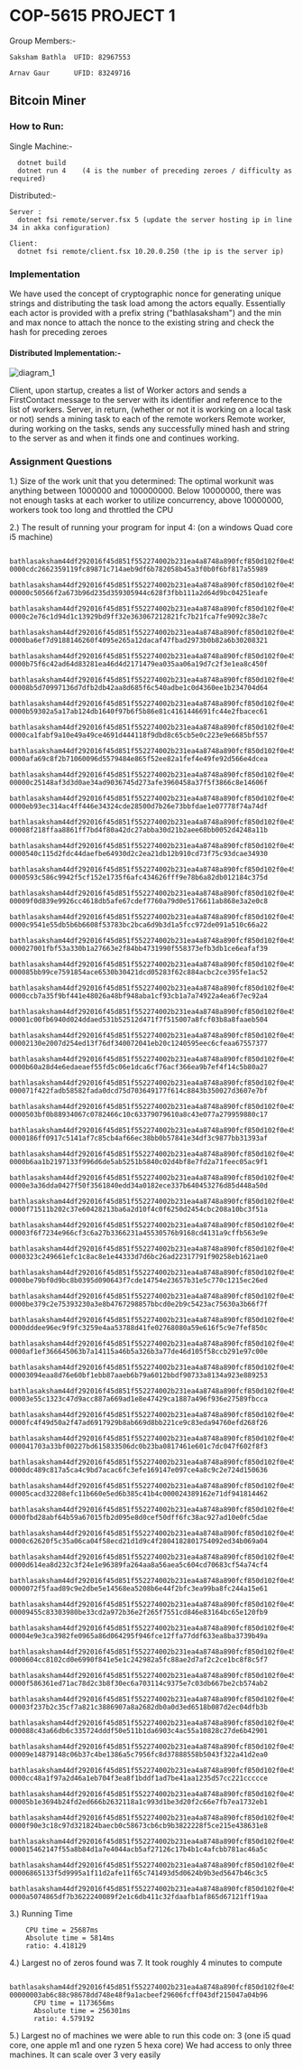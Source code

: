 # **COP-5615 PROJECT 1**

Group Members:- 

    Saksham Bathla  UFID: 82967553

    Arnav Gaur      UFID: 83249716


## **Bitcoin Miner**

### **How to Run:**

  Single Machine:-
    
      dotnet build
      dotnet run 4    (4 is the number of preceding zeroes / difficulty as required)
  
  Distributed:- 

    Server : 
      dotnet fsi remote/server.fsx 5 (update the server hosting ip in line 34 in akka configuration)
    
    Client:
      dotnet fsi remote/client.fsx 10.20.0.250 (the ip is the server ip)


### **Implementation**
  We have used the concept of cryptographic nonce for generating unique strings and distributing the task load among the actors equally.
  Essentially each actor is provided with a prefix string ("bathlasaksham") and the min and max nonce to attach the nonce to the existing string and check 
  the hash for preceding zeroes
  
  #### Distributed Implementation:-
 
  ![diagram_1](https://user-images.githubusercontent.com/24275651/134545918-1dd970e4-bd70-4fa6-b69d-3a2bf3dd4c16.jpg)
    
  Client, upon startup, creates a list of Worker actors and sends a FirstContact message to the server with its identifier and reference to the list of workers. 
  Server, in return, (whether or not it is working on a local task or not) sends a mining task to each of the remote workers
  Remote worker, during working on the tasks, sends any successfully mined hash and string to the server as and when it finds one and continues working. 

### **Assignment Questions**

  1.) Size of the work unit that you determined: The optimal workunit was anything between 1000000 and 100000000. Below 10000000, there was not enough tasks at each worker 
      to utilize concurrency, above 10000000, workers took too long and throttled the CPU
  
  2.) The result of running your program for input 4: (on a windows Quad core i5 machine)

        bathlasaksham44df292016f45d851f552274002b231ea4a8748a890fcf850d102f0e45c1f32231772 0000cdc2662359119fc89871c714aeb9df6b782058b45a3f0b0f6bf817a55989
        bathlasaksham44df292016f45d851f552274002b231ea4a8748a890fcf850d102f0e45c1f3223038959 00000c50566f2a673b96d235d359305944c628f3fbb111a2d64d9bc04251eafe
        bathlasaksham44df292016f45d851f552274002b231ea4a8748a890fcf850d102f0e45c1f3221550710 0000c2e76c1d94d1c13929bd9ff32e363067212821fc7b21fca7fe9092c38e7c
        bathlasaksham44df292016f45d851f552274002b231ea4a8748a890fcf850d102f0e45c1f3221550727 0000ba6ef7d9188146260f4095e265a12dacaf47fbad2973b0b82a6b30208321
        bathlasaksham44df292016f45d851f552274002b231ea4a8748a890fcf850d102f0e45c1f3222051772 0000b75f6c42ad64d83281ea46d4d2171479ea035aa06a19d7c2f3e1ea8c450f
        bathlasaksham44df292016f45d851f552274002b231ea4a8748a890fcf850d102f0e45c1f3223061217 00008b5d70997136d7dfb2db42aa8d685f6c540adbe1c0d4360ee1b234704d64
        bathlasaksham44df292016f45d851f552274002b231ea4a8748a890fcf850d102f0e45c1f322566990 0000b59302a5a17ab124db1640f97b6f5b86e81c4161446691fc44e2fbacec61
        bathlasaksham44df292016f45d851f552274002b231ea4a8748a890fcf850d102f0e45c1f3223566870 0000ca1fabf9a10e49a49ce4691d444118f9dbd8c65cb5e0c223e9e6685bf557
        bathlasaksham44df292016f45d851f552274002b231ea4a8748a890fcf850d102f0e45c1f3222073389 0000afa69c8f2b71060096d5579484e865f52ee82a1fef4e49fe92d566e4dcea
        bathlasaksham44df292016f45d851f552274002b231ea4a8748a890fcf850d102f0e45c1f3223580233 00000c25148af3d3d0ae34ad9036745d273afe3960458a37f5f3866c8e14606f
        bathlasaksham44df292016f45d851f552274002b231ea4a8748a890fcf850d102f0e45c1f3223600230 0000eb93ec314ac4ff446e34324cde28500d7b26e73bbfdae1e07778f74a74df
        bathlasaksham44df292016f45d851f552274002b231ea4a8748a890fcf850d102f0e45c1f322625441 00008f218ffaa8861ff7bd4f80a42dc27abba30d21b2aee68bb0052d4248a11b
        bathlasaksham44df292016f45d851f552274002b231ea4a8748a890fcf850d102f0e45c1f3223630960 0000540c115d2fdc44daefbe64930d2c2ea21db12b910cd73f75c93dcae34930
        bathlasaksham44df292016f45d851f552274002b231ea4a8748a890fcf850d102f0e45c1f322662354 0000593c586c9942f5cf152e1735f6afc434626fff9e78b6a82db012184c375d
        bathlasaksham44df292016f45d851f552274002b231ea4a8748a890fcf850d102f0e45c1f322162472 00009f0d839e9926cc4618db5afe67cdef7760a79d0e5176611ab868e3a2e0c8
        bathlasaksham44df292016f45d851f552274002b231ea4a8748a890fcf850d102f0e45c1f322169341 0000c9541e55db5b6b6608f53783bc2bca6d9b3d1a5fcc972de091a510c66a22
        bathlasaksham44df292016f45d851f552274002b231ea4a8748a890fcf850d102f0e45c1f3221677728 000027001fbf53a330b1a27663e2f84bb4731990f558373efb3db1ce6eafaf39
        bathlasaksham44df292016f45d851f552274002b231ea4a8748a890fcf850d102f0e45c1f3221186280 000085bb99ce7591854ace6530b30421dcd05283f62c884acbc2ce395fe1ac52
        bathlasaksham44df292016f45d851f552274002b231ea4a8748a890fcf850d102f0e45c1f3221197818 0000ccb7a35f9bf441e48026a48bf948aba1cf93cb1a7a74922a4ea6f7ec92a4
        bathlasaksham44df292016f45d851f552274002b231ea4a8748a890fcf850d102f0e45c1f3223695184 00001c00fb6940d024ddaed531b52512d471f7f515007a8fcf03b8a8faaeb504
        bathlasaksham44df292016f45d851f552274002b231ea4a8748a890fcf850d102f0e45c1f322203078 00002130e2007d254ed13f76df340072041eb20c1240595eec6cfeaa67557377
        bathlasaksham44df292016f45d851f552274002b231ea4a8748a890fcf850d102f0e45c1f322707607 0000b60a28d4e6edaeaef55fd5c06e1dca6cf76acf366ea9b7ef4f14c5b80a27
        bathlasaksham44df292016f45d851f552274002b231ea4a8748a890fcf850d102f0e45c1f3222715026 000071f422fadb58582fada0dcd75d703649177f614c8843b350027d3607e7bf
        bathlasaksham44df292016f45d851f552274002b231ea4a8748a890fcf850d102f0e45c1f322716447 0000503bf0b88934067c0782466c10c63379079610a8c43e077a279959880c17
        bathlasaksham44df292016f45d851f552274002b231ea4a8748a890fcf850d102f0e45c1f3221718304 0000186ff0917c5141af7c85cb4af66ec38bb0b57841e34df3c9877bb31393af
        bathlasaksham44df292016f45d851f552274002b231ea4a8748a890fcf850d102f0e45c1f3221722044 0000b6aa1b2197133f996d6de5ab5251b5840c02d4bf8e7fd2a71feec05ac9f1
        bathlasaksham44df292016f45d851f552274002b231ea4a8748a890fcf850d102f0e45c1f3223226852 0000e3a36dda0427f50f3561840edd34a0182ece337b640453276d85d448a50d
        bathlasaksham44df292016f45d851f552274002b231ea4a8748a890fcf850d102f0e45c1f3221249659 0000f71511b202c37e60428213ba6a2d10f4c0f6250d2454cbc208a10bc3f51a
        bathlasaksham44df292016f45d851f552274002b231ea4a8748a890fcf850d102f0e45c1f3222758339 00003f6f7234e966cf3c6a27b3366231a45530576b9168cd4131a9cffb563e9e
        bathlasaksham44df292016f45d851f552274002b231ea4a8748a890fcf850d102f0e45c1f3221269425 0000323c249661efc1c8ac8e1e44333d7d6bc26ad22317791f90258eb1621ae0
        bathlasaksham44df292016f45d851f552274002b231ea4a8748a890fcf850d102f0e45c1f322767106 0000be79bf0d9bc8b0395d090643f7cde14754e23657b31e5c770c1215ec26ed
        bathlasaksham44df292016f45d851f552274002b231ea4a8748a890fcf850d102f0e45c1f322269787 0000be379c2e75393230a3e8b4767298857bbcd0e2b9c5423ac75630a3b66f7f
        bathlasaksham44df292016f45d851f552274002b231ea4a8748a890fcf850d102f0e45c1f3221279907 0000dddee96ec9f9fc3259e4aa53788d41fe02768080a59e616f5c9e7fef850c
        bathlasaksham44df292016f45d851f552274002b231ea4a8748a890fcf850d102f0e45c1f322291347 0000af1ef366645063b7a14115a46b5a326b3a77de46d105f58ccb291e97c00e
        bathlasaksham44df292016f45d851f552274002b231ea4a8748a890fcf850d102f0e45c1f3221788019 00003094eaa8d76e60bf1ebb87aaeb6b79a6012bbdf90733a8134a923e889253
        bathlasaksham44df292016f45d851f552274002b231ea4a8748a890fcf850d102f0e45c1f322295139 00003e55c1323c47d9acc887a669ad1e8e47429ca1887a496f936e27589fbcca
        bathlasaksham44df292016f45d851f552274002b231ea4a8748a890fcf850d102f0e45c1f3221308975 0000fc4f49d50a2f47ad6917929b8ab669d8bb221ce9c83eda94760efd268f26
        bathlasaksham44df292016f45d851f552274002b231ea4a8748a890fcf850d102f0e45c1f3223807216 000041703a33bf00227bd615833506dc0b23ba0817461e601c7dc047f602f8f3
        bathlasaksham44df292016f45d851f552274002b231ea4a8748a890fcf850d102f0e45c1f3222819677 0000dc489c817a5ca4c9bd7acac6fc3efe169147e097ce4a8c9c2e724d150636
        bathlasaksham44df292016f45d851f552274002b231ea4a8748a890fcf850d102f0e45c1f322835491 00005cacd32208efc11b660e5ed6b385c41b4c000024389162e71df941814462
        bathlasaksham44df292016f45d851f552274002b231ea4a8748a890fcf850d102f0e45c1f3221854444 0000fbd28abf64b59a67015fb2d095e8d0cef50dff6fc38ac927ad10e0fc5dae
        bathlasaksham44df292016f45d851f552274002b231ea4a8748a890fcf850d102f0e45c1f3221857635 0000c62620f5c35a06ca04f58ecd21d1d9c4f2804182801754092ed34b069a04
        bathlasaksham44df292016f45d851f552274002b231ea4a8748a890fcf850d102f0e45c1f3223359446 0000d614ea8d232c3f24e1e96389fa264aa8a56aea5c604cd70683cf54a74cf4
        bathlasaksham44df292016f45d851f552274002b231ea4a8748a890fcf850d102f0e45c1f322374665 0000072f5faad89c9e2dbe5e14568ea5208b6e44f2bfc3ea99ba8fc244a15e61
        bathlasaksham44df292016f45d851f552274002b231ea4a8748a890fcf850d102f0e45c1f3221876811 00009455c83303980be33cd2a972b36e2f265f7551cd846e83164bc65e120fb9
        bathlasaksham44df292016f45d851f552274002b231ea4a8748a890fcf850d102f0e45c1f3223891706 00004e9e3ca3982fe0965a86d064295f946fce12ffa77ddf633ea8ba3739b49a
        bathlasaksham44df292016f45d851f552274002b231ea4a8748a890fcf850d102f0e45c1f3221420102 0000604cc8102cd0e6990f841e5e1c242982a5fc88ae2d7af2c2ce1bc8f8c5f7
        bathlasaksham44df292016f45d851f552274002b231ea4a8748a890fcf850d102f0e45c1f3222430670 0000f586361ed71ac78d2c3b8f30ec6a703114c9375e7c03db667be2cb574ab2
        bathlasaksham44df292016f45d851f552274002b231ea4a8748a890fcf850d102f0e45c1f322420995 00003f237b2c35cf7a821c3886907a8a2682db0a0d3ed6518b087d2ec04dfb3b
        bathlasaksham44df292016f45d851f552274002b231ea4a8748a890fcf850d102f0e45c1f3223913869 000088c43a66db6c335724dddf50e511b1da6903c4ac55a10828c27de6b42901
        bathlasaksham44df292016f45d851f552274002b231ea4a8748a890fcf850d102f0e45c1f3222931277 00009e14879148c06b37c4be1386a5c7956fc8d37888558b5043f322a41d2ea0
        bathlasaksham44df292016f45d851f552274002b231ea4a8748a890fcf850d102f0e45c1f322936752 0000cc48a1f97a2d46a1eb704f3ea8f1bddf1ad7be41aa1235d57cc221ccccce
        bathlasaksham44df292016f45d851f552274002b231ea4a8748a890fcf850d102f0e45c1f3222463457 00005b1e3694b24fd2ed666b2632118a1c993d1be3d20f2c66e7fb7ea1732eb1
        bathlasaksham44df292016f45d851f552274002b231ea4a8748a890fcf850d102f0e45c1f322483797 0000f90e3c18c97d321824baecb0c58673cb6cb9b3822228f5ce215e438631e8
        bathlasaksham44df292016f45d851f552274002b231ea4a8748a890fcf850d102f0e45c1f322498731 000015462147f55a8b84d1a7e4044acb5af27126c17b4b1c4afcbb781ac46a5c
        bathlasaksham44df292016f45d851f552274002b231ea4a8748a890fcf850d102f0e45c1f3223484306 00006865133f5d9995a1f11d2afe11f65c741493d5d0624b9b3ed5647b46c3c5
        bathlasaksham44df292016f45d851f552274002b231ea4a8748a890fcf850d102f0e45c1f322991528 0000a5074865df7b3622240089f2e1c6db411c32fdaafb1af865d67121ff19aa
        
        
   3.) Running Time
 
        CPU time = 25687ms
        Absolute time = 5814ms
        ratio: 4.418129
  
   4.) Largest no of zeros found was 7. It took roughly 4 minutes to compute

          bathlasaksham44df292016f45d851f552274002b231ea4a8748a890fcf850d102f0e45c1f322120669116 00000003ab6c88c98678dd748e48f9a1acbeef29606fcff043df215047a04b96
          CPU time = 1173656ms
          Absolute time = 256301ms
          ratio: 4.579192

   5.) Largest no of machines we were able to run this code on: 3 (one i5 quad core, one apple m1 and one ryzen 5 hexa core) 
       We had access to only three machines. It can scale over 3 very easily
      
  
   
